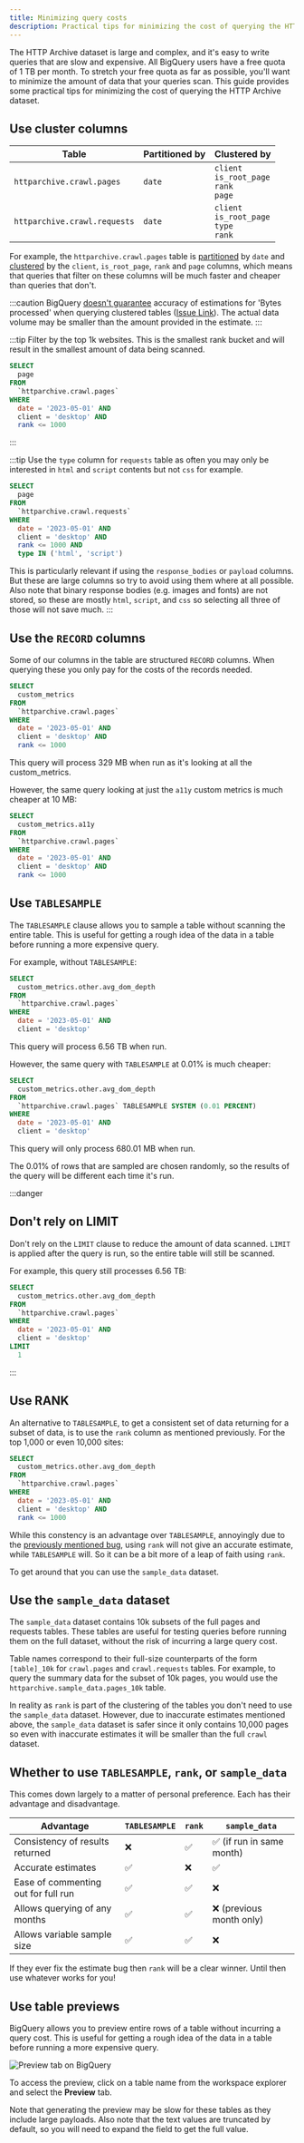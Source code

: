 ```yaml
---
title: Minimizing query costs
description: Practical tips for minimizing the cost of querying the HTTP Archive dataset
---
```


The HTTP Archive dataset is large and complex, and it's easy to write queries that are slow and expensive. All BigQuery users have a free quota of 1 TB per month. To stretch your free quota as far as possible, you'll want to minimize the amount of data that your queries scan. This guide provides some practical tips for minimizing the cost of querying the HTTP Archive dataset.

## Use cluster columns

Table | Partitioned by | Clustered by
--- | --- | ---
`httparchive.crawl.pages` | `date` | `client`<br>`is_root_page`<br>`rank`<br>`page`
`httparchive.crawl.requests` | `date` | `client`<br>`is_root_page`<br>`type`<br>`rank`

For example, the `httparchive.crawl.pages` table is [partitioned](https://cloud.google.com/bigquery/docs/partitioned-tables) by `date` and [clustered](https://cloud.google.com/bigquery/docs/clustered-tables) by the `client`, `is_root_page`, `rank` and `page` columns, which means that queries that filter on these columns will be much faster and cheaper than queries that don't.

:::caution
BigQuery [doesn't guarantee](https://cloud.google.com/bigquery/docs/clustered-tables#clustered_table_pricing:~:text=BigQuery%20might%20not%20be%20able%20to%20accurately%20estimate%20the%20bytes%20to%20be%20processed) accuracy of estimations for 'Bytes processed' when querying clustered tables ([Issue Link](https://issuetracker.google.com/issues/176795805)). The actual data volume may be smaller than the amount provided in the estimate.
:::

:::tip
Filter by the top 1k websites. This is the smallest rank bucket and will result in the smallest amount of data being scanned.

```sql
SELECT
  page
FROM
  `httparchive.crawl.pages`
WHERE
  date = '2023-05-01' AND
  client = 'desktop' AND
  rank <= 1000
```

:::

:::tip
Use the `type` column for `requests` table as often you may only be interested in `html` and `script` contents but not `css` for example.

```sql
SELECT
  page
FROM
  `httparchive.crawl.requests`
WHERE
  date = '2023-05-01' AND
  client = 'desktop' AND
  rank <= 1000 AND
  type IN ('html', 'script')
```

This is particularly relevant if using the `response_bodies` or `payload` columns. But these are large columns so try to avoid using them where at all possible. Also note that binary response bodies (e.g. images and fonts) are not stored, so these are mostly `html`, `script`, and `css` so selecting all three of those will not save much.
:::

## Use the `RECORD` columns

Some of our columns in the table are structured `RECORD` columns. When querying these you only pay for the costs of the records needed.

```sql
SELECT
  custom_metrics
FROM
  `httparchive.crawl.pages`
WHERE
  date = '2023-05-01' AND
  client = 'desktop' AND
  rank <= 1000
```

This query will process 329 MB when run as it's looking at all the custom_metrics.

However, the same query looking at just the `a11y` custom metrics is much cheaper at 10 MB:

```sql
SELECT
  custom_metrics.a11y
FROM
  `httparchive.crawl.pages`
WHERE
  date = '2023-05-01' AND
  client = 'desktop' AND
  rank <= 1000
```

## Use `TABLESAMPLE`

The `TABLESAMPLE` clause allows you to sample a table without scanning the entire table. This is useful for getting a rough idea of the data in a table before running a more expensive query.

For example, without `TABLESAMPLE`:

```sql
SELECT
  custom_metrics.other.avg_dom_depth
FROM
  `httparchive.crawl.pages`
WHERE
  date = '2023-05-01' AND
  client = 'desktop'
```

This query will process 6.56 TB when run.

However, the same query with `TABLESAMPLE` at 0.01% is much cheaper:

```sql
SELECT
  custom_metrics.other.avg_dom_depth
FROM
  `httparchive.crawl.pages` TABLESAMPLE SYSTEM (0.01 PERCENT)
WHERE
  date = '2023-05-01' AND
  client = 'desktop'
```

This query will only process 680.01 MB when run.

The 0.01% of rows that are sampled are chosen randomly, so the results of the query will be different each time it's run.

:::danger
## Don't rely on LIMIT
Don't rely on the `LIMIT` clause to reduce the amount of data scanned. `LIMIT` is applied after the query is run, so the entire table will still be scanned.

For example, this query still processes 6.56 TB:

```sql
SELECT
  custom_metrics.other.avg_dom_depth
FROM
  `httparchive.crawl.pages`
WHERE
  date = '2023-05-01' AND
  client = 'desktop'
LIMIT
  1
```

:::

## Use RANK

An alternative to `TABLESAMPLE`, to get a consistent set of data returning for a subset of data, is to use the `rank` column as mentioned previously. For the top 1,000 or even 10,000 sites:

```sql
SELECT
  custom_metrics.other.avg_dom_depth
FROM
  `httparchive.crawl.pages`
WHERE
  date = '2023-05-01' AND
  client = 'desktop' AND
  rank <= 1000
```

While this constency is an advantage over `TABLESAMPLE`, annoyingly due to the [previously mentioned bug](https://issuetracker.google.com/issues/176795805), using `rank` will not give an accurate estimate, while `TABLESAMPLE` will. So it can be a bit more of a leap of faith using `rank`.

To get around that you can use the `sample_data` dataset.

## Use the `sample_data` dataset

The `sample_data` dataset contains 10k subsets of the full pages and requests tables. These tables are useful for testing queries before running them on the full dataset, without the risk of incurring a large query cost.

Table names correspond to their full-size counterparts of the form `[table]_10k` for `crawl.pages` and `crawl.requests` tables. For example, to query the summary data for the subset of 10k pages, you would use the `httparchive.sample_data.pages_10k` table.

In reality as `rank` is part of the clustering of the tables you don't need to use the `sample_data` dataset. However, due to inaccurate estimates mentioned above, the `sample_data` dataset is safer since it only contains 10,000 pages so even with inaccurate estimates it will be smaller than the full `crawl` dataset.

## Whether to use `TABLESAMPLE`, `rank`, or `sample_data`

This comes down largely to a matter of personal preference. Each has their advantage and disadvantage.

Advantage |`TABLESAMPLE`|`rank`|`sample_data`
----|---|---|---
Consistency of results returned|❌|✅|✅ (if run in same month)
Accurate estimates|✅|❌|✅
Ease of commenting out for full run|✅|✅|❌
Allows querying of any months|✅|✅|❌ (previous month only)
Allows variable sample size|✅|✅|❌

If they ever fix the estimate bug then `rank` will be a clear winner. Until then use whatever works for you!

## Use table previews

BigQuery allows you to preview entire rows of a table without incurring a query cost. This is useful for getting a rough idea of the data in a table before running a more expensive query.

![Preview tab on BigQuery](./bq-preview.webp)

To access the preview, click on a table name from the workspace explorer and select the **Preview** tab.

Note that generating the preview may be slow for these tables as they include large payloads. Also note that the text values are truncated by default, so you will need to expand the field to get the full value.
